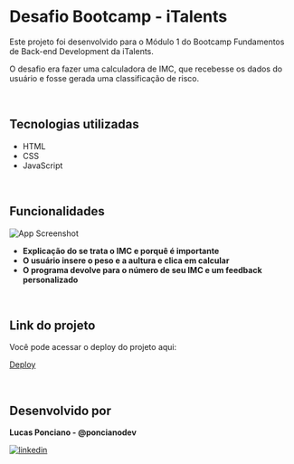 # Desafio Bootcamp - iTalents

Este projeto foi desenvolvido para o Módulo 1 do Bootcamp Fundamentos de Back-end Development da iTalents.

O desafio era fazer uma calculadora de IMC, que recebesse os dados do usuário e fosse gerada uma classificação de risco.

<br>

## Tecnologias utilizadas

- HTML
- CSS
- JavaScript

<br>

## Funcionalidades

![App Screenshot](https://i.imgur.com/FzqIXwp.png)

- **Explicação do se trata o IMC e porquê é importante**
- **O usuário insere o peso e a aultura e clica em calcular**
- **O programa devolve para o número de seu IMC e um feedback personalizado**

<br>

## Link do projeto

Você pode acessar o deploy do projeto aqui: 

[Deploy](https://poncianodev.github.io/calculadora-de-imc/)

<br>

## Desenvolvido por

**Lucas Ponciano - @poncianodev**

[![linkedin](https://img.shields.io/badge/linkedin-0A66C2?style=for-the-badge&logo=linkedin&logoColor=white)](https://www.linkedin.com/in/lucas-ponciano/)

